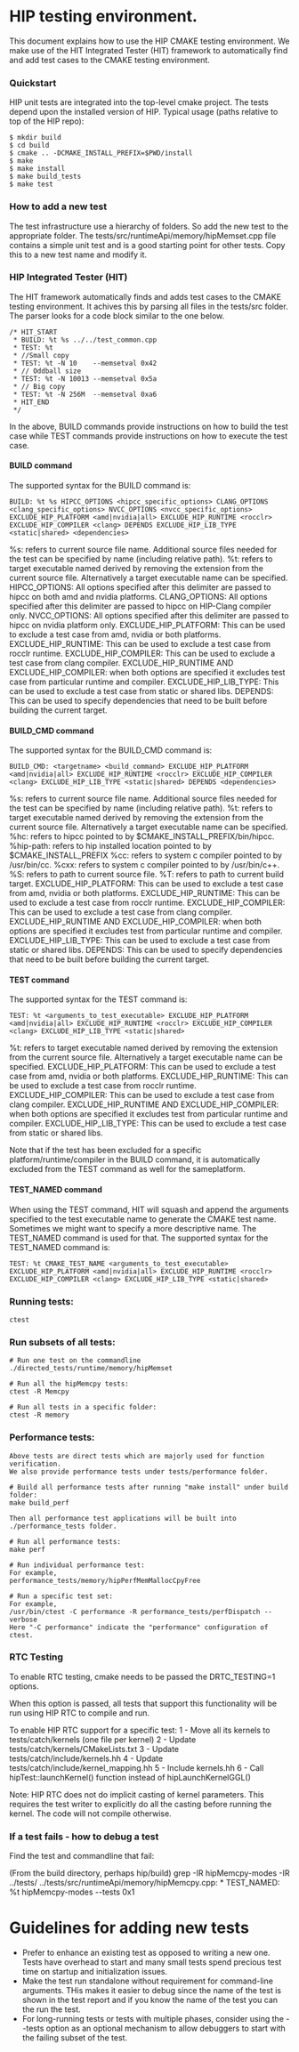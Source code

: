 # HIP testing environment.

This document explains how to use the HIP CMAKE testing environment.
We make use of the HIT Integrated Tester (HIT) framework to automatically find and add test cases to the CMAKE testing environment.

### Quickstart

HIP unit tests are integrated into the top-level cmake project. The tests depend upon the installed version of HIP.
Typical usage (paths relative to top of the HIP repo):
```
$ mkdir build
$ cd build
$ cmake .. -DCMAKE_INSTALL_PREFIX=$PWD/install
$ make
$ make install
$ make build_tests
$ make test
```

### How to add a new test

The test infrastructure use a hierarchy of folders. So add the new test to the appropriate folder. 
The tests/src/runtimeApi/memory/hipMemset.cpp file contains a simple unit test and is a good starting point for other tests.
Copy this to a new test name and modify it.


### HIP Integrated Tester (HIT)

The HIT framework automatically finds and adds test cases to the CMAKE testing environment. It achives this by parsing all files in the tests/src folder.
The parser looks for a code block similar to the one below.
```
/* HIT_START
 * BUILD: %t %s ../../test_common.cpp
 * TEST: %t
 * //Small copy
 * TEST: %t -N 10    --memsetval 0x42
 * // Oddball size
 * TEST: %t -N 10013 --memsetval 0x5a
 * // Big copy
 * TEST: %t -N 256M  --memsetval 0xa6
 * HIT_END
 */
```
In the above, BUILD commands provide instructions on how to build the test case while TEST commands provide instructions on how to execute the test case.

#### BUILD command

The supported syntax for the BUILD command is:
```
BUILD: %t %s HIPCC_OPTIONS <hipcc_specific_options> CLANG_OPTIONS <clang_specific_options> NVCC_OPTIONS <nvcc_specific_options> EXCLUDE_HIP_PLATFORM <amd|nvidia|all> EXCLUDE_HIP_RUNTIME <rocclr> EXCLUDE_HIP_COMPILER <clang> DEPENDS EXCLUDE_HIP_LIB_TYPE <static|shared> <dependencies>
```
%s: refers to current source file name. Additional source files needed for the test can be specified by name (including relative path).
%t: refers to target executable named derived by removing the extension from the current source file. Alternatively a target executable name can be specified.
HIPCC_OPTIONS: All options specified after this delimiter are passed to hipcc on both amd and nvidia platforms.
CLANG_OPTIONS: All options specified after this delimiter are passed to hipcc on HIP-Clang compiler only.
NVCC_OPTIONS: All options specified after this delimiter are passed to hipcc on nvidia platform only.
EXCLUDE_HIP_PLATFORM: This can be used to exclude a test case from amd, nvidia or both platforms.
EXCLUDE_HIP_RUNTIME: This can be used to exclude a test case from rocclr runtime.
EXCLUDE_HIP_COMPILER: This can be used to exclude a test case from clang compiler.
EXCLUDE_HIP_RUNTIME AND EXCLUDE_HIP_COMPILER: when both options are specified it excludes test case from particular runtime and compiler.
EXCLUDE_HIP_LIB_TYPE: This can be used to exclude a test case from static or shared libs.
DEPENDS: This can be used to specify dependencies that need to be built before building the current target.


#### BUILD_CMD command

The supported syntax for the BUILD_CMD command is:
```
BUILD_CMD: <targetname> <build_command> EXCLUDE_HIP_PLATFORM <amd|nvidia|all> EXCLUDE_HIP_RUNTIME <rocclr> EXCLUDE_HIP_COMPILER <clang> EXCLUDE_HIP_LIB_TYPE <static|shared> DEPENDS <dependencies>
```
%s: refers to current source file name. Additional source files needed for the test can be specified by name (including relative path).
%t: refers to target executable named derived by removing the extension from the current source file. Alternatively a target executable name can be specified.
%hc: refers to hipcc pointed to by $CMAKE_INSTALL_PREFIX/bin/hipcc.
%hip-path: refers to hip installed location pointed to by $CMAKE_INSTALL_PREFIX
%cc: refers to system c compiler pointed to by /usr/bin/cc.
%cxx: refers to system c compiler pointed to by /usr/bin/c++.
%S: refers to path to current source file.
%T: refers to path to current build target.
EXCLUDE_HIP_PLATFORM: This can be used to exclude a test case from amd, nvidia or both platforms.
EXCLUDE_HIP_RUNTIME: This can be used to exclude a test case from rocclr runtime.
EXCLUDE_HIP_COMPILER: This can be used to exclude a test case from clang compiler.
EXCLUDE_HIP_RUNTIME AND EXCLUDE_HIP_COMPILER: when both options are specified it excludes test from particular runtime and compiler.
EXCLUDE_HIP_LIB_TYPE: This can be used to exclude a test case from static or shared libs.
DEPENDS: This can be used to specify dependencies that need to be built before building the current target.


#### TEST command

The supported syntax for the TEST command is:
```
TEST: %t <arguments_to_test_executable> EXCLUDE_HIP_PLATFORM <amd|nvidia|all> EXCLUDE_HIP_RUNTIME <rocclr> EXCLUDE_HIP_COMPILER <clang> EXCLUDE_HIP_LIB_TYPE <static|shared>
```
%t: refers to target executable named derived by removing the extension from the current source file. Alternatively a target executable name can be specified.
EXCLUDE_HIP_PLATFORM: This can be used to exclude a test case from amd, nvidia or both platforms. 
EXCLUDE_HIP_RUNTIME: This can be used to exclude a test case from rocclr runtime.
EXCLUDE_HIP_COMPILER: This can be used to exclude a test case from clang compiler.
EXCLUDE_HIP_RUNTIME AND EXCLUDE_HIP_COMPILER: when both options are specified it excludes test from particular runtime and compiler.
EXCLUDE_HIP_LIB_TYPE: This can be used to exclude a test case from static or shared libs.

Note that if the test has been excluded for a specific platform/runtime/compiler in the BUILD command, it is automatically excluded from the TEST command as well for the sameplatform.

#### TEST_NAMED command

When using the TEST command, HIT will squash and append the arguments specified to the test executable name to generate the CMAKE test name. Sometimes we might want to specify a more descriptive name. The TEST_NAMED command is used for that. The supported syntax for the TEST_NAMED command is:
```
TEST: %t CMAKE_TEST_NAME <arguments_to_test_executable> EXCLUDE_HIP_PLATFORM <amd|nvidia|all> EXCLUDE_HIP_RUNTIME <rocclr> EXCLUDE_HIP_COMPILER <clang> EXCLUDE_HIP_LIB_TYPE <static|shared>
```


### Running tests:
```
ctest
```

### Run subsets of all tests:
```
# Run one test on the commandline
./directed_tests/runtime/memory/hipMemset

# Run all the hipMemcpy tests:
ctest -R Memcpy

# Run all tests in a specific folder:
ctest -R memory
```

### Performance tests:
```
Above tests are direct tests which are majorly used for function verification.
We also provide performance tests under tests/performance folder.

# Build all performance tests after running "make install" under build folder:
make build_perf

Then all performance test applications will be built into ./performance_tests folder.

# Run all performance tests:
make perf

# Run individual performance test:
For example,
performance_tests/memory/hipPerfMemMallocCpyFree

# Run a specific test set:
For example,
/usr/bin/ctest -C performance -R performance_tests/perfDispatch --verbose
Here "-C performance" indicate the "performance" configuration of ctest.
```

### RTC Testing

To enable RTC testing, cmake needs to be passed the DRTC_TESTING=1 options.

When this option is passed, all tests that support this functionality will be run using HIP RTC to compile and run.

To enable HIP RTC support for a specific test:
    1 - Move all its kernels to tests/catch/kernels (one file per kernel)
    2 - Update tests/catch/kernels/CMakeLists.txt
    3 - Update tests/catch/include/kernels.hh
    4 - Update tests/catch/include/kernel_mapping.hh
    5 - Include kernels.hh
    6 - Call hipTest::launchKernel() function instead of hipLaunchKernelGGL()

Note: HIP RTC does not do implicit casting of kernel parameters. This requires the test writer to explicitly do all the casting before running the kernel. The code will not compile otherwise.

### If a test fails - how to debug a test

Find the test and commandline that fail:

(From the build directory, perhaps hip/build)
grep -IR hipMemcpy-modes -IR ../tests/
../tests/src/runtimeApi/memory/hipMemcpy.cpp: * TEST_NAMED: %t hipMemcpy-modes --tests 0x1

# Guidelines for adding new tests

- Prefer to enhance an existing test as opposed to writing a new one. Tests have overhead to start and many small tests spend precious test time on startup and initialization issues.
- Make the test run standalone without requirement for command-line arguments.  THis makes it easier to debug since the name of the test is shown in the test report and if you know the name of the test you can the run the test.
- For long-running tests or tests with multiple phases, consider using the --tests option as an optional mechanism to allow debuggers to start with the failing subset of the test.

